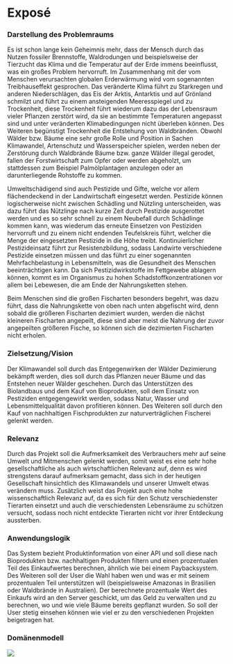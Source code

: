 # Exposé

### Darstellung des Problemraums
Es ist schon lange kein Geheimnis mehr, dass der Mensch durch das Nutzen fossiler Brennstoffe, Waldrodungen und beispielsweise der Tierzucht das Klima und die Temperatur auf der Erde immens beeinflusst, was ein großes Problem hervorruft. Im Zusammenhang mit der vom Menschen verursachten globalen Erderwärmung wird vom sogenannten Treibhauseffekt gesprochen.
Das veränderte Klima führt zu Starkregen und anderen Niederschlägen, das Eis der Arktis, Antarktis und auf Grönland schmilzt und führt zu einem ansteigenden Meeresspiegel und zu Trockenheit, diese Trockenheit führt wiederum dazu das der Lebensraum vieler Pflanzen  zerstört wird, da sie an bestimmte Temperaturen angepasst sind und unter veränderten Klimabedingungen nicht überleben können. Des Weiteren begünstigt Trockenheit die Entstehung von Waldbränden. Obwohl Wälder bzw. Bäume eine sehr große Rolle und Position in Sachen Klimawandel, Artenschutz und Wasserspeicher spielen, werden neben der Zerstörung durch Waldbrände Bäume bzw. ganze Wälder illegal gerodet, fallen der Forstwirtschaft zum Opfer oder werden abgeholzt, um stattdessen zum Beispiel Palmölplantagen anzulegen oder an darunterliegende Rohstoffe zu kommen.

Umweltschädigend sind auch Pestizide und Gifte, welche vor allem flächendeckend in der Landwirtschaft eingesetzt werden. Pestizide können logischerweise nicht zwischen Schädling und Nützling unterscheiden, was dazu führt das Nützlinge nach kurze Zeit durch Pestizide ausgerottet werden und es so sehr schnell zu einem Neubefall durch Schädlinge kommen kann, was wiederum das erneute Einsetzen von Pestiziden hervorruft und zu einem nicht endenden Teufelskreis führt, welcher die Menge der eingesetzten Pestizide in die Höhe treibt. Kontinuierlicher Pestizideinsatz führt zur Resistenzbildung, sodass Landwirte verschiedene Pestizide einsetzen müssen und das führt zu einer sogenannten Mehrfachbelastung in Lebensmitteln, was die Gesundheit des Menschen beeinträchtigen kann. Da sich Pestizidwirkstoffe im Fettgewebe ablagern können, kommt es im Organismus zu hohen Schadstoffkonzentrationen vor allem bei Lebewesen, die am Ende der Nahrungsketten stehen.

Beim Menschen sind die großen Fischarten besonders begehrt, was dazu führt, dass die Nahrungskette von oben nach unten abgefischt wird, denn sobald die größeren Fischarten dezimiert wurden, werden die nächst kleineren Fischarten angepeilt, diese sind aber meist die Nahrung der zuvor angepeilten größeren Fische, so können sich die dezimierten Fischarten nicht erholen. 

### Zielsetzung/Vision
Der Klimawandel soll durch das Entgegenwirken der Wälder Dezimierung bekämpft werden, dies soll durch das Pflanzen neuer Bäume und das Entstehen neuer Wälder geschehen. Durch das Unterstützen des Biolandbaus und dem Kauf von Bioprodukten, soll dem Einsatz von Pestiziden entgegengewirkt werden, sodass Natur, Wasser und Lebensmittelqualität davon profitieren können.
Des Weiteren soll durch den Kauf von nachhaltigen Fischprodukten zur naturverträglichen Fischerei gelenkt werden.

### Relevanz
Durch das Projekt soll die Aufmerksamkeit des Verbrauchers mehr auf seine Umwelt und Mitmenschen gelenkt werden, somit weist es eine sehr hohe gesellschaftliche als auch wirtschaftlichen Relevanz auf, denn es wird strengstens darauf aufmerksam gemacht, dass sich in der heutigen Gesellschaft hinsichtlich des Klimawandels und unserer Umwelt etwas verändern muss.
Zusätzlich weist das Projekt auch eine hohe wissenschaftlich Relevanz auf, da es sich für den Schutz verschiedenster Tierarten einsetzt und auch die verschiedensten Lebensräume zu schützen versucht, sodass noch nicht entdeckte Tierarten nicht vor ihrer Entdeckung aussterben.

### Anwendungslogik
Das System bezieht Produktinformation von einer API und soll diese nach Bioprodukten bzw. nachhaltigen Produkten filtern und einen prozentualen Teil des Einkaufwertes berechnen, ähnlich wie bei einem Paybacksystem. Des Weiteren soll der User die Wahl haben wen und was er mit seinem prozentualen Teil unterstützen will (beispielsweise Amazonas in Brasilien oder Waldbrände in Australien). Der berechnete prozentuale Wert des Einkaufs wird an den Server geschickt, um das Geld zu verwalten und zu berechnen, wo und wie viele Bäume bereits gepflanzt wurden. So soll der User stetig einsehen können wie viel er zu den verschiedenen Projekten beigetragen hat.

### Domänenmodell

![](Artefakte/Domänenmodell.jpg)
